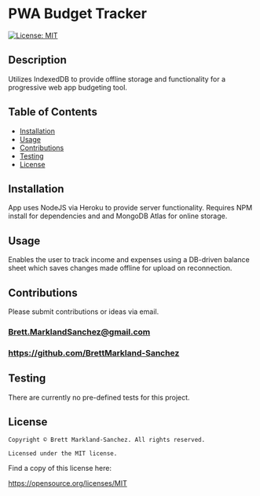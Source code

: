 
  # PWA Budget Tracker
  [![License: MIT](https://img.shields.io/badge/License-MIT-yellow.svg)](https://opensource.org/licenses/MIT)
  ## Description
  Utilizes IndexedDB to provide offline storage and functionality for a progressive web app budgeting tool.
  ## Table of Contents
  - [Installation](#installation)
  - [Usage](#usage)
  - [Contributions](#contributions)
  - [Testing](#testing)
  - [License](#license)
  ## Installation
  App uses NodeJS via Heroku to provide server functionality. Requires NPM install for dependencies and and MongoDB Atlas for online storage.
  ## Usage
  Enables the user to track income and expenses using a DB-driven balance sheet which saves changes made offline for upload on reconnection.
  ## Contributions
  Please submit contributions or ideas via email.
  ### Brett.MarklandSanchez@gmail.com
  ### https://github.com/BrettMarkland-Sanchez
  ## Testing
  There are currently no pre-defined tests for this project.
  ## License
  
    Copyright © Brett Markland-Sanchez. All rights reserved.

    Licensed under the MIT license.

      

  Find a copy of this license here:

  https://opensource.org/licenses/MIT
  